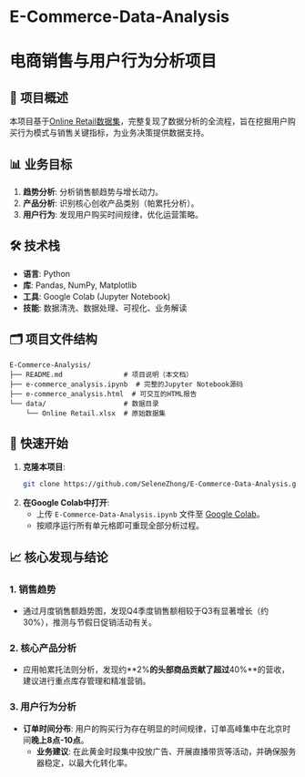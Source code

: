 # E-Commerce-Data-Analysis
# 电商销售与用户行为分析项目

## 🎯 项目概述
本项目基于[Online Retail数据集](https://archive.ics.uci.edu/ml/datasets/Online+Retail)，完整复现了数据分析的全流程，旨在挖掘用户购买行为模式与销售关键指标，为业务决策提供数据支持。

## 📊 业务目标
1.  **趋势分析**: 分析销售额趋势与增长动力。
2.  **产品分析**: 识别核心创收产品类别（帕累托分析）。
3.  **用户行为**: 发现用户购买时间规律，优化运营策略。

## 🛠️ 技术栈
-   **语言**: Python
-   **库**: Pandas, NumPy, Matplotlib
-   **工具**: Google Colab (Jupyter Notebook)
-   **技能**: 数据清洗、数据处理、可视化、业务解读

## 🗂️ 项目文件结构
```
E-Commerce-Analysis/
├── README.md               # 项目说明（本文档）
├── e-commerce_analysis.ipynb  # 完整的Jupyter Notebook源码
├── e-commerce_analysis.html  # 可交互的HTML报告
└── data/                   # 数据目录
    └── Online Retail.xlsx  # 原始数据集
```

## 🚀 快速开始
1.  **克隆本项目**:
    ```bash
    git clone https://github.com/SeleneZhong/E-Commerce-Data-Analysis.git
    ```
2.  **在Google Colab中打开**:
    -   上传 `E-Commerce-Data-Analysis.ipynb` 文件至 [Google Colab](https://colab.research.google.com/)。
    -   按顺序运行所有单元格即可重现全部分析过程。

## 📈 核心发现与结论
### 1. 销售趋势
-   通过月度销售额趋势图，发现Q4季度销售额相较于Q3有显著增长（约30%），推测与节假日促销活动有关。

### 2. 核心产品分析
-   应用帕累托法则分析，发现约**2%**的头部商品贡献了超过**40%**的营收，建议进行重点库存管理和精准营销。

### 3. 用户行为分析
-   **订单时间分布**: 用户的购买行为存在明显的时间规律，订单高峰集中在北京时间**晚上8点-10点**。
    -   **业务建议**: 在此黄金时段集中投放广告、开展直播带货等活动，并确保服务器稳定，以最大化转化率。
